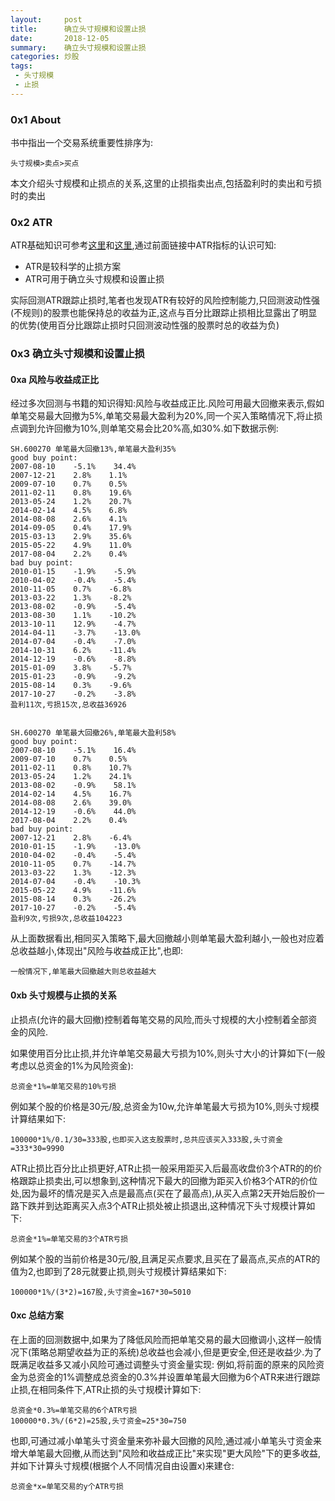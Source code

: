 ```yaml
---
layout:     post
title:      确立头寸规模和设置止损
date:       2018-12-05
summary:    确立头寸规模和设置止损
categories: 炒股
tags:
 - 头寸规模
 - 止损
---
```


### 0x1 About

书中指出一个交易系统重要性排序为:

    头寸规模>卖点>买点

本文介绍头寸规模和止损点的关系,这里的止损指卖出点,包括盈利时的卖出和亏损时的卖出

### 0x2 ATR

ATR基础知识可参考[这里][1]和[这里][2],通过前面链接中ATR指标的认识可知:

+ ATR是较科学的止损方案
+ ATR可用于确立头寸规模和设置止损

实际回测ATR跟踪止损时,笔者也发现ATR有较好的风险控制能力,只回测波动性强(不规则)的股票也能保持总的收益为正,这点与百分比跟踪止损相比显露出了明显的优势(使用百分比跟踪止损时只回测波动性强的股票时总的收益为负)


### 0x3 确立头寸规模和设置止损

#### 0xa 风险与收益成正比

经过多次回测与书籍的知识得知:风险与收益成正比.风险可用最大回撤来表示,假如单笔交易最大回撤为5%,单笔交易最大盈利为20%,同一个买入策略情况下,将止损点调到允许回撤为10%,则单笔交易会比20%高,如30%.如下数据示例:

    SH.600270 单笔最大回撤13%,单笔最大盈利35%
    good buy point:
    2007-08-10    -5.1%    34.4%
    2007-12-21    2.8%    1.1%
    2009-07-10    0.7%    0.5%
    2011-02-11    0.8%    19.6%
    2013-05-24    1.2%    20.7%
    2014-02-14    4.5%    6.8%
    2014-08-08    2.6%    4.1%
    2014-09-05    0.4%    17.9%
    2015-03-13    2.9%    35.6%
    2015-05-22    4.9%    11.0%
    2017-08-04    2.2%    0.4%
    bad buy point:
    2010-01-15    -1.9%    -5.9%
    2010-04-02    -0.4%    -5.4%
    2010-11-05    0.7%    -6.8%
    2013-03-22    1.3%    -8.2%
    2013-08-02    -0.9%    -5.4%
    2013-08-30    1.1%    -10.2%
    2013-10-11    12.9%    -4.7%
    2014-04-11    -3.7%    -13.0%
    2014-07-04    -0.4%    -7.0%
    2014-10-31    6.2%    -11.4%
    2014-12-19    -0.6%    -8.8%
    2015-01-09    3.8%    -5.7%
    2015-01-23    -0.9%    -9.2%
    2015-08-14    0.3%    -9.6%
    2017-10-27    -0.2%    -3.8%
    盈利11次,亏损15次,总收益36926


    SH.600270 单笔最大回撤26%,单笔最大盈利58%
    good buy point:
    2007-08-10    -5.1%    16.4%
    2009-07-10    0.7%    0.5%
    2011-02-11    0.8%    10.7%
    2013-05-24    1.2%    24.1%
    2013-08-02    -0.9%    58.1%
    2014-02-14    4.5%    16.7%
    2014-08-08    2.6%    39.0%
    2014-12-19    -0.6%    44.0%
    2017-08-04    2.2%    0.4%
    bad buy point:
    2007-12-21    2.8%    -6.4%
    2010-01-15    -1.9%    -13.0%
    2010-04-02    -0.4%    -5.4%
    2010-11-05    0.7%    -14.7%
    2013-03-22    1.3%    -12.3%
    2014-07-04    -0.4%    -10.3%
    2015-05-22    4.9%    -11.6%
    2015-08-14    0.3%    -26.2%
    2017-10-27    -0.2%    -5.4%
    盈利9次,亏损9次,总收益104223

从上面数据看出,相同买入策略下,最大回撤越小则单笔最大盈利越小,一般也对应着总收益越小,体现出"风险与收益成正比",也即:

    一般情况下,单笔最大回撤越大则总收益越大

#### 0xb 头寸规模与止损的关系

止损点(允许的最大回撤)控制着每笔交易的风险,而头寸规模的大小控制着全部资金的风险.

如果使用百分比止损,并允许单笔交易最大亏损为10%,则头寸大小的计算如下(一般考虑以总资金的1%为风险资金):

    总资金*1%=单笔交易的10%亏损

例如某个股的价格是30元/股,总资金为10w,允许单笔最大亏损为10%,则头寸规模计算结果如下:

    100000*1%/0.1/30=333股,也即买入这支股票时,总共应该买入333股,头寸资金=333*30=9990

ATR止损比百分比止损更好,ATR止损一般采用距买入后最高收盘价3个ATR的的价格跟踪止损卖出,可以想象到,这种情况下最大的回撤为距买入价格3个ATR的价位处,因为最坏的情况是买入点是最高点(买在了最高点),从买入点第2天开始后股价一路下跌并到达距离买入点3个ATR止损处被止损退出,这种情况下头寸规模计算如下:

    总资金*1%=单笔交易的3个ATR亏损

例如某个股的当前价格是30元/股,且满足买点要求,且买在了最高点,买点的ATR的值为2,也即到了28元就要止损,则头寸规模计算结果如下:

    100000*1%/(3*2)=167股,头寸资金=167*30=5010

#### 0xc 总结方案

在上面的回测数据中,如果为了降低风险而把单笔交易的最大回撤调小,这样一般情况下(策略总期望收益为正的系统)总收益也会减小,但是更安全,但还是收益少.为了既满足收益多又减小风险可通过调整头寸资金量实现:
例如,将前面的原来的风险资金为总资金的1%调整成总资金的0.3%并设置单笔最大回撤为6个ATR来进行跟踪止损,在相同条件下,ATR止损的头寸规模计算如下:

    总资金*0.3%=单笔交易的6个ATR亏损
    100000*0.3%/(6*2)=25股,头寸资金=25*30=750

也即,可通过减小单笔头寸资金量来弥补最大回撤的风险,通过减小单笔头寸资金来增大单笔最大回撤,从而达到"风险和收益成正比"来实现"更大风险"下的更多收益,并如下计算头寸规模(根据个人不同情况自由设置x)来建仓:

    总资金*x=单笔交易的y个ATR亏损



[1]: https://www.ricequant.com/community/topic/1422//21
[2]: http://www.360doc.com/content/14/1202/00/628324_429724154.shtml
